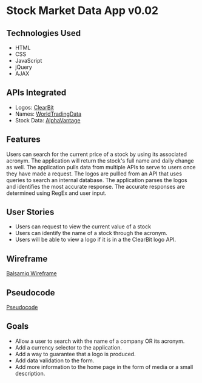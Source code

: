 # Stock Market Data App v0.02
## Technologies Used
* HTML
* CSS
* JavaScript
* jQuery
* AJAX
## APIs Integrated
* Logos: [ClearBit](https://dashboard.clearbit.com/docs#autocomplete-api)
* Names: [WorldTradingData](https://www.worldtradingdata.com/documentation)
* Stock Data: [AlphaVantage](https://www.alphavantage.co/documentation/)
## Features
Users can search for the current price of a stock by using its associated acronym. The application will return the stock's full name and daily change as well. 
The application pulls data from multiple APIs to serve to users once they have made a request.
The logos are pullled from an API that uses queries to search an internal database. The application parses the logos and identifies the most accurate response. The accurate responses are determined using RegEx and user input.
## User Stories
* Users can request to view the current value of a stock
* Users can identify the name of a stock through the acronym.
* Users will be able to view a logo if it is in a the ClearBit logo API.
## Wireframe
[Balsamiq Wireframe](https://balsamiq.cloud/siuhwm9/psuebbq)
## Pseudocode
[Pseudocode](https://drive.google.com/file/d/14o57qOiqKLFNRfv4N-TSPakvKmoaIogk/view?usp=sharing)
## Goals
* Allow a user to search with the name of a company OR its acronym.
* Add a currency selector to the application.
* Add a way to guarantee that a logo is produced.
* Add data validation to the form.
* Add more information to the home page in the form of media or a small description.